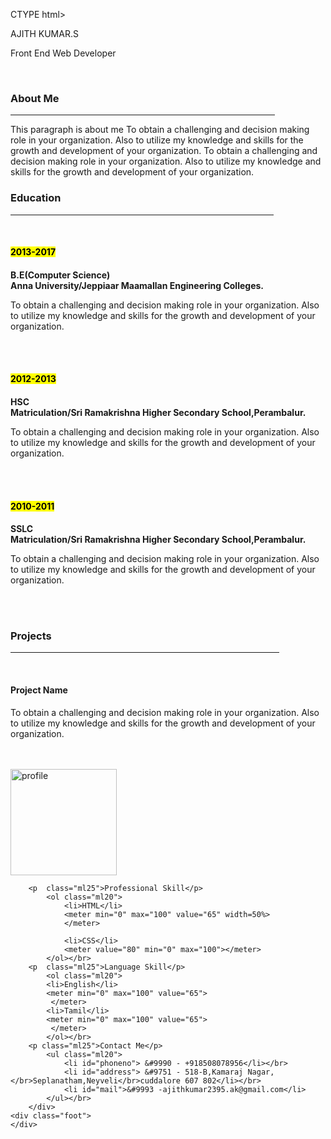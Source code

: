 

CTYPE html>
<html>
<head>
	<title>resume</title>
	<meta charset="utf-8">
	<meta name="viewport" content="width=device-width,initial-scale=1" >
	<link rel="stylesheet" type="text/css" href="/media/user/800C28C30C28B656/project resume (ubuntu)/style.css">
</head>
<body>
<div class="wrapper">
	<div class="main"  >
		<p class="bt">AJITH KUMAR.S</p>
		<P style="margin-top: 0">Front End Web Developer</P><br>
		<h3 class="bt0">About Me</h3><hr style="width: 84%">
		<p class="inpr" >This paragraph is about me To obtain a challenging and decision making role in your organization. Also to utilize my knowledge and skills for the growth and development of your organization. To obtain a challenging and decision making role in your organization. Also to utilize my knowledge and skills for the growth and development of your organization.</p>
		<h3 class="bt0" >Education</h3><hr style="width: 83.5%">
		 	<span></br>
		 		<h4 class="bt0"><mark>2013-2017</mark></h4><h4 style="margin-bottom: 0">B.E(Computer Science)</h4>
		 		<h4 style="margin-top:0;margin-bottom: 0 ">Anna University/Jeppiaar Maamallan Engineering Colleges.</h4>
		 		<p class="inpr">To obtain a challenging and decision making role in your organization. Also to utilize my knowledge and skills for the growth and development of your organization.</p></br></br>
		 		<h4 class="bt0"><mark>2012-2013</mark></h4><h4 style="margin-bottom: 0">HSC</h4>
		 		<h4 style="margin-top:0 ;margin-bottom: 0">Matriculation/Sri Ramakrishna Higher Secondary School,Perambalur.
				</h4>
				<p class="inpr">To obtain a challenging and decision making role in your organization. Also to utilize my knowledge and skills for the growth and development of your organization.</p></br></br>
		 		<h4 class="bt0"><mark>2010-2011</mark></h4><h4 style="margin-bottom: 0">SSLC</h4>
		 		<h4 style="margin-top:0;margin-bottom: 0">Matriculation/Sri Ramakrishna Higher Secondary School,Perambalur.
				</h4>
				<p class="inpr">To obtain a challenging and decision making role in your organization. Also to utilize my knowledge and skills for the growth and development of your organization.</p></br></br>
		 	</span>
		<h3 class="bt0">Projects</h3><hr style="width: 85.4%">
			<span>
				</br>
				<h4 class="bt0">Project Name</h4>
				<p class="inpr">
					To obtain a challenging and decision making role in your organization. Also to utilize my knowledge and skills for the growth and development of your organization.
				</p>
				</br></br>
			</span>
	</div>
	<div class="sub">
		<img src="/media/user/800C28C30C28B656/2017-05-28-21-03-05-248.jpg" alt="profile" width="170px" height="170px"></br>

		<p  class="ml25">Professional Skill</p>
			<ol class="ml20">
				<li>HTML</li>
				<meter min="0" max="100" value="65" width=50%>
				</meter>

				<li>CSS</li>
				<meter value="80" min="0" max="100"></meter>
			</ol></br>
		<p  class="ml25">Language Skill</p>
			<ol class="ml20">
			<li>English</li>
			<meter min="0" max="100" value="65">
			 </meter>
			<li>Tamil</li>
			<meter min="0" max="100" value="65">
			 </meter>
			</ol></br>
		<p class="ml25">Contact Me</p>
			<ul class="ml20">
				<li id="phoneno"> &#9990 - +918508078956</li></br>
				<li id="address"> &#9751 - 518-B,Kamaraj Nagar,</br>Seplanatham,Neyveli</br>cuddalore 607 802</li></br>
				<li id="mail">&#9993 -ajithkumar2395.ak@gmail.com</li>
			</ul></br>
		</div>
	<div class="foot">
    </div>
</body>
</html>




